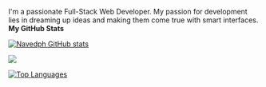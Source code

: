 I'm a passionate Full-Stack Web Developer. My passion for development lies in dreaming up ideas and making them come true with smart interfaces.
<b>My GitHub Stats</b>
  
<a href="http://www.github.com/Naved994"><img src="https://github-readme-stats.vercel.app/api?username=Naved994&show_icons=true&hide=&count_private=true&title_color=0891b2&text_color=ffffff&icon_color=0891b2&bg_color=000000&hide_border=true&show_icons=true" alt="Navedph GitHub stats" /></a>

<a href="http://www.github.com/Naved994"><img src="https://github-readme-streak-stats.herokuapp.com/?user=Naved994&stroke=ffffff&background=000000&ring=0891b2&fire=0891b2&currStreakNum=ffffff&currStreakLabel=0891b2&sideNums=ffffff&sideLabels=ffffff&dates=ffffff&hide_border=true" /></a>

<a href="https://github.com/Naved994" align="left"><img src="https://github-readme-stats.vercel.app/api/top-langs/?username=Naved994&langs_count=10&title_color=0891b2&text_color=ffffff&icon_color=0891b2&bg_color=000000&hide_border=true&locale=en&custom_title=Top%20%Languages" alt="Top Languages" /></a>

<br/>

